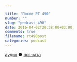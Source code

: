 ```yaml
---

title: "После РТ 490"
number: ""
slug: "podcast-490"
date: 2016-04-02T20:38:00+03:00
comments: true
filename: rt490post
categories: podcast
---
```


[аудио](http://cdn.radio-t.com/rt490post.mp3) ● [лог чата ](http://chat.radio-t.com/logs/radio-t-490.html)
<audio src="http://cdn.radio-t.com/rt490post.mp3" preload="none"></audio>

